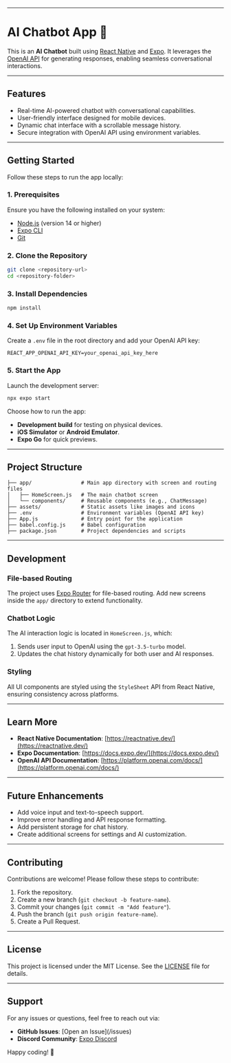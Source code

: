 
---

# **AI Chatbot App** 🤖

This is an **AI Chatbot** built using [React Native](https://reactnative.dev/) and [Expo](https://expo.dev). It leverages the [OpenAI API](https://platform.openai.com/) for generating responses, enabling seamless conversational interactions. 

---

## **Features**
- Real-time AI-powered chatbot with conversational capabilities.
- User-friendly interface designed for mobile devices.
- Dynamic chat interface with a scrollable message history.
- Secure integration with OpenAI API using environment variables.

---

## **Getting Started**

Follow these steps to run the app locally:

### **1. Prerequisites**
Ensure you have the following installed on your system:
- [Node.js](https://nodejs.org/) (version 14 or higher)
- [Expo CLI](https://docs.expo.dev/get-started/installation/)
- [Git](https://git-scm.com/)

### **2. Clone the Repository**
```bash
git clone <repository-url>
cd <repository-folder>
```

### **3. Install Dependencies**
```bash
npm install
```

### **4. Set Up Environment Variables**
Create a `.env` file in the root directory and add your OpenAI API key:

```env
REACT_APP_OPENAI_API_KEY=your_openai_api_key_here
```

### **5. Start the App**
Launch the development server:
```bash
npx expo start
```

Choose how to run the app:
- **Development build** for testing on physical devices.
- **iOS Simulator** or **Android Emulator**.
- **Expo Go** for quick previews.

---

## **Project Structure**

```
├── app/                # Main app directory with screen and routing files
│   ├── HomeScreen.js   # The main chatbot screen
│   └── components/     # Reusable components (e.g., ChatMessage)
├── assets/             # Static assets like images and icons
├── .env                # Environment variables (OpenAI API key)
├── App.js              # Entry point for the application
├── babel.config.js     # Babel configuration
├── package.json        # Project dependencies and scripts
```

---

## **Development**

### **File-based Routing**
The project uses [Expo Router](https://docs.expo.dev/router/introduction/) for file-based routing. Add new screens inside the `app/` directory to extend functionality.

### **Chatbot Logic**
The AI interaction logic is located in `HomeScreen.js`, which:
1. Sends user input to OpenAI using the `gpt-3.5-turbo` model.
2. Updates the chat history dynamically for both user and AI responses.

### **Styling**
All UI components are styled using the `StyleSheet` API from React Native, ensuring consistency across platforms.

---

## **Learn More**

- **React Native Documentation**: [https://reactnative.dev/](https://reactnative.dev/)
- **Expo Documentation**: [https://docs.expo.dev/](https://docs.expo.dev/)
- **OpenAI API Documentation**: [https://platform.openai.com/docs/](https://platform.openai.com/docs/)

---

## **Future Enhancements**
- Add voice input and text-to-speech support.
- Improve error handling and API response formatting.
- Add persistent storage for chat history.
- Create additional screens for settings and AI customization.

---

## **Contributing**

Contributions are welcome! Please follow these steps to contribute:
1. Fork the repository.
2. Create a new branch (`git checkout -b feature-name`).
3. Commit your changes (`git commit -m "Add feature"`).
4. Push the branch (`git push origin feature-name`).
5. Create a Pull Request.

---

## **License**
This project is licensed under the MIT License. See the [LICENSE](LICENSE) file for details.

---

## **Support**
For any issues or questions, feel free to reach out via:
- **GitHub Issues**: [Open an Issue](<repository-url>/issues)
- **Discord Community**: [Expo Discord](https://chat.expo.dev)

Happy coding! 🚀
